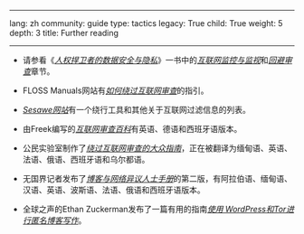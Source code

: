 

---

lang: zh
community: guide
type: tactics
legacy: True
child: True
weight: 5
depth: 3
title: Further reading

---

- 请参看《[*人权捍卫者的数据安全与隐私*](http://www.frontlinedefenders.org/manual/en/esecman/)》一书中的[*互联网监控与监视*](http://www.frontlinedefenders.org/manual/en/esecman/chapter2_5.html#2_5d)和[*回避审查*](http://www.frontlinedefenders.org/manual/en/esecman/chapter2_6.html)章节。

- FLOSS Manuals网站有[*如何绕过互联网审查*](http://en.flossmanuals.net/CircumventionTools)的指引。

- [*Sesawe网站*](http://sesawe.net/)有一个绕行工具和其他关于互联网过滤信息的列表。

- 由Freek编写的[*互联网审查百科*](http://en.cship.org/wiki/Main_Page)有英语、德语和西班牙语版本。

- 公民实验室制作了[*绕过互联网审查的大众指南*](http://www.civisec.org/sites/securitybkp.ngoinabox.org/themes/civisec/guides/everyone%27s-guide-english.pdf)，正在被翻译为缅甸语、英语、法语、俄语、西班牙语和乌尔都语。

- 无国界记者发布了[*博客与网络异议人士手册*](http://www.rsf.org/rubrique.php3?id_rubrique=542)的第二版，有阿拉伯语、缅甸语、汉语、英语、波斯语、法语、俄语和西班牙语版本。

- 全球之声的Ethan Zuckerman发布了一篇有用的指南[*使用 WordPress和Tor进行匿名博客写作*](http://advocacy.globalvoicesonline.org/tools/guide/)。


